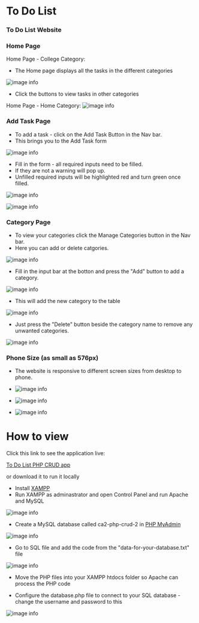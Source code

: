 # To Do List 

### To Do List Website

### Home Page
Home Page - College Category: 
* The Home page displays all the tasks in the different categories

![image info](./readme-images/Home.png)


* Click the buttons to view tasks in other categories

Home Page - Home Category: 
![image info](./readme-images/Home-Home.png)

### Add Task Page

* To add a task - click on the Add Task Button in the Nav bar.
* This brings you to the Add Task form

![image info](./readme-images/AddTask01.png)

* Fill in the form - all required inputs need to be filled.
* If they are not a warning will pop up. 
* Unfilled required inputs will be highlighted red and 
  turn green once filled.

![image info](./readme-images/AddTask02.png)

![image info](./readme-images/AddTask03.png)


### Category Page

* To view your categories click the Manage Categories 
  button in the Nav bar.
* Here you can add or delete catgories.

![image info](./readme-images/Categories01.png)

* Fill in the input bar at the botton and press the 
  "Add" button to add a category.

![image info](./readme-images/Categories02.png)

* This will add the new category to the table

![image info](./readme-images/Categories03.png)

* Just press the "Delete" button beside the category name 
  to remove any unwanted categories. 

![image info](./readme-images/Categories04.png)


### Phone Size (as small as 576px)
* The website is responsive to different screen sizes 
  from desktop to phone.

* ![image info](./readme-images/Phone-Home.png)

* ![image info](./readme-images/Phone-AddTask.png)

* ![image info](./readme-images/Phone-Categories.png)

# How to view

Click this link to see the application live:

[To Do List PHP CRUD app](https://mysql07.comp.dkit.ie/D00228217/ca2-php-crud-2/index.php)


or download it to run it locally

* Install [XAMPP](https://www.apachefriends.org/download.html)
* Run XAMPP as adminastrator and open Control Panel and run Apache and MySQL

![image info](./readme-images/XAMPP.png)

* Create a MySQL database called ca2-php-crud-2 in [PHP MyAdmin](http://localhost/phpmyadmin)

![image info](./readme-images/phpmyadmin.png)

* Go to SQL file and add the code from the "data-for-your-database.txt" file

![image info](./readme-images/sql.png)

* Move the PHP files into your XAMPP htdocs folder so Apache can process the PHP code

* Configure the database.php file to connect to your SQL database - change the username and password to this

![image info](./readme-images/username.png)